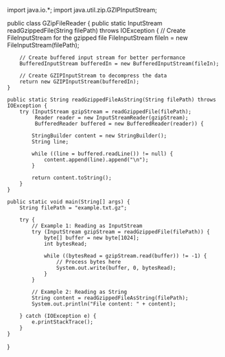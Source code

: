 import java.io.*;
import java.util.zip.GZIPInputStream;

public class GZipFileReader {
    public static InputStream readGzippedFile(String filePath) throws IOException {
        // Create FileInputStream for the gzipped file
        FileInputStream fileIn = new FileInputStream(filePath);
        
        // Create buffered input stream for better performance
        BufferedInputStream bufferedIn = new BufferedInputStream(fileIn);
        
        // Create GZIPInputStream to decompress the data
        return new GZIPInputStream(bufferedIn);
    }
    
    public static String readGzippedFileAsString(String filePath) throws IOException {
        try (InputStream gzipStream = readGzippedFile(filePath);
             Reader reader = new InputStreamReader(gzipStream);
             BufferedReader buffered = new BufferedReader(reader)) {
            
            StringBuilder content = new StringBuilder();
            String line;
            
            while ((line = buffered.readLine()) != null) {
                content.append(line).append("\n");
            }
            
            return content.toString();
        }
    }
    
    public static void main(String[] args) {
        String filePath = "example.txt.gz";
        
        try {
            // Example 1: Reading as InputStream
            try (InputStream gzipStream = readGzippedFile(filePath)) {
                byte[] buffer = new byte[1024];
                int bytesRead;
                
                while ((bytesRead = gzipStream.read(buffer)) != -1) {
                    // Process bytes here
                    System.out.write(buffer, 0, bytesRead);
                }
            }
            
            // Example 2: Reading as String
            String content = readGzippedFileAsString(filePath);
            System.out.println("File content: " + content);
            
        } catch (IOException e) {
            e.printStackTrace();
        }
    }
}
